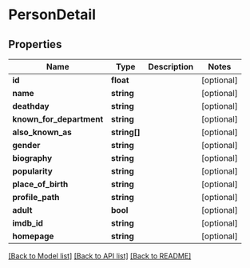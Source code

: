 # PersonDetail

## Properties
Name | Type | Description | Notes
------------ | ------------- | ------------- | -------------
**id** | **float** |  | [optional] 
**name** | **string** |  | [optional] 
**deathday** | **string** |  | [optional] 
**known_for_department** | **string** |  | [optional] 
**also_known_as** | **string[]** |  | [optional] 
**gender** | **string** |  | [optional] 
**biography** | **string** |  | [optional] 
**popularity** | **string** |  | [optional] 
**place_of_birth** | **string** |  | [optional] 
**profile_path** | **string** |  | [optional] 
**adult** | **bool** |  | [optional] 
**imdb_id** | **string** |  | [optional] 
**homepage** | **string** |  | [optional] 

[[Back to Model list]](../../README.md#documentation-for-models) [[Back to API list]](../../README.md#documentation-for-api-endpoints) [[Back to README]](../../README.md)


